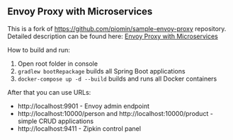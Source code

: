 ## Envoy Proxy with Microservices

This is a fork of https://github.com/piomin/sample-envoy-proxy repository.
Detailed description can be found here: [Envoy Proxy with Microservices](https://piotrminkowski.wordpress.com/2017/10/25/envoy-proxy-with-microservices/)

How to build and run:

1. Open root folder in console
2. `gradlew bootRepackage` builds all Spring Boot applications
3. `docker-compose up -d --build` builds and runs all Docker containers

After that you can use URLs:
- http://localhost:9901 - Envoy admin endpoint
- http://localhost:10000/person and http://localhost:10000/product - simple CRUD applications
- http://localhost:9411 - Zipkin control panel